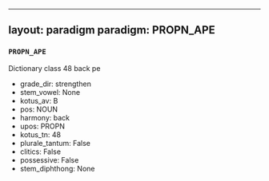 
---
layout: paradigm
paradigm: PROPN_APE
---
### ` PROPN_APE `

Dictionary class 48 back pe
* grade_dir: strengthen
* stem_vowel: None
* kotus_av: B
* pos: NOUN
* harmony: back
* upos: PROPN
* kotus_tn: 48
* plurale_tantum: False
* clitics: False
* possessive: False
* stem_diphthong: None

